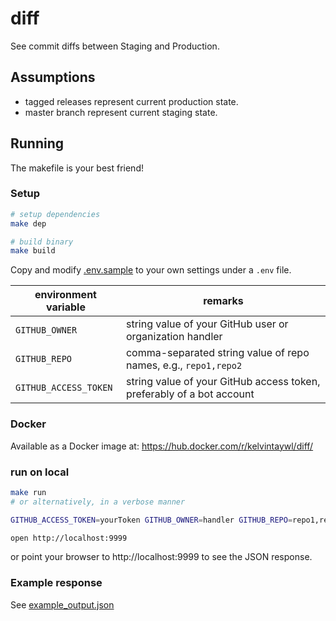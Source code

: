 # diff

See commit diffs between Staging and Production.

## Assumptions

* tagged releases represent current production state.
* master branch represent current staging state.

## Running

The makefile is your best friend!

### Setup

```bash
# setup dependencies
make dep

# build binary
make build
```

Copy and modify [.env.sample](.env.sample) to your own settings under a `.env` file.

| environment variable | remarks |
| --- | --- |
| `GITHUB_OWNER` | string value of your GitHub user or organization handler |
| `GITHUB_REPO` | comma-separated string value of repo names, e.g., `repo1,repo2` |
| `GITHUB_ACCESS_TOKEN` | string value of your GitHub access token, preferably of a bot account |

### Docker

Available as a Docker image at: https://hub.docker.com/r/kelvintaywl/diff/


### run on local

```bash
make run
# or alternatively, in a verbose manner

GITHUB_ACCESS_TOKEN=yourToken GITHUB_OWNER=handler GITHUB_REPO=repo1,repo2 ./diff

open http://localhost:9999
```

or point your browser to http://localhost:9999 to see the JSON response.

### Example response

See [example_output.json](example_output.json)
